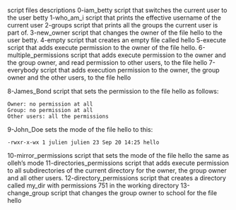 script files descriptions
0-iam_betty script that switches the current user to the user betty
1-who_am_i script that prints the effective username of the current user
2-groups script that prints all the groups the current user is part of.
3-new_owner script that changes the owner of the file hello to the user betty.
4-empty script that creates an empty file called hello
5-execute  script that adds execute permission to the owner of the file hello.
6-multiple_permissions script that adds execute permission to the owner and the group owner, and read permission to other users, to the file hello
7-everybody script that adds execution permission to the owner, the group owner and the other users, to the file hello

8-James_Bond  script that sets the permission to the file hello as follows:

	Owner: no permission at all
	Group: no permission at all
	Other users: all the permissions

9-John_Doe sets the mode of the file hello to this:

	-rwxr-x-wx 1 julien julien 23 Sep 20 14:25 hello
10-mirror_permissions script that sets the mode of the file hello the same as olleh’s mode
11-directories_permissions script that adds execute permission to all subdirectories of the current directory for the owner, the group owner and all other users.
12-directory_permissions script that creates a directory called my_dir with permissions 751 in the working directory
13-change_group script that changes the group owner to school for the file hello

